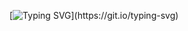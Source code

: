 [![Typing SVG](https://readme-typing-svg.demolab.com?font=Orbitron&weight=500&size=40&duration=2000&color=21C43E&multiline=true&random=&width=436&height=126&lines=Welcome!;this+is+zajinmori.)](https://git.io/typing-svg)
